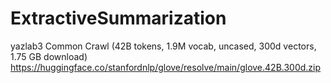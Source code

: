 # ExtractiveSummarization
yazlab3
Common Crawl (42B tokens, 1.9M vocab, uncased, 300d vectors, 1.75 GB download) https://huggingface.co/stanfordnlp/glove/resolve/main/glove.42B.300d.zip
